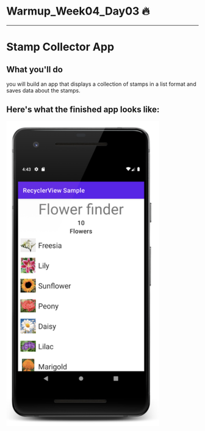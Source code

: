 # Warmup_Week04_Day03 🔥
---
# Stamp Collector App
## What you'll do
you will build an app that displays a collection of stamps in a list format and saves data about the stamps.


## Here's what the finished app looks like:

<img src="screenshot.png" alt="drawing" width="400"/>
